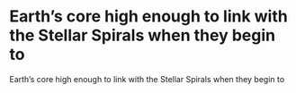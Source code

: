 # Earth’s core high enough to link with the Stellar Spirals when they begin to

Earth’s core high enough to link with the Stellar Spirals when they begin to